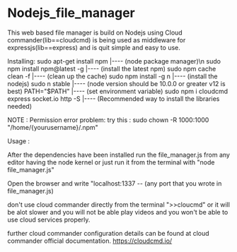 # Nodejs_file_manager 
This web based file manager is build on Nodejs using Cloud commander(lib==cloudcmd) is being used as 
middleware for expressjs(lib==express) and is quit simple and easy to use.

Installing:
sudo apt-get install npm |---- (node package manager)\n
sudo npm install npm@latest -g |---- (install the latest npm)
sudo npm cache clean -f |---- (clean up the cache)
sudo npm install -g n |---- (install the nodejs)
sudo n stable |---- (node version should be 10.0.0 or greater v12 is best)
PATH="$PATH" |---- (set environment variable)
sudo npm i cloudcmd express socket.io http -S |---- (Recommended way to install the libraries needed)

NOTE : Permission error problem:
try this :  sudo chown -R 1000:1000 "/home/{yourusername}/.npm"

Usage :

After the dependencies have been installed run the file_manager.js from any editor having the node kernel or 
just run it from the terminal with "node file_manager.js"

Open the browser and write "localhost:1337 -- (any port that you wrote in file_manager.js)

don't use cloud commander directly from the terminal ">>cloucmd" or it will be alot slower and you will not be able 
play videos and you won't be able to use cloud services properly. 

further cloud commander configuration details can be found at cloud commander official documentation. https://cloudcmd.io/
